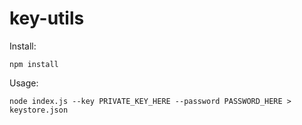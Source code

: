 # key-utils

Install:
```
npm install
```
Usage:

```
node index.js --key PRIVATE_KEY_HERE --password PASSWORD_HERE > keystore.json
```
